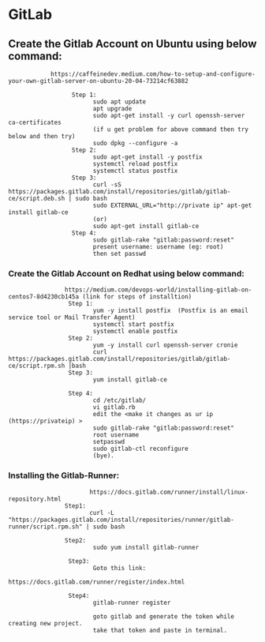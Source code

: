 # GitLab

  ## Create the Gitlab Account on Ubuntu using below command:
                https://caffeinedev.medium.com/how-to-setup-and-configure-your-own-gitlab-server-on-ubuntu-20-04-73214cf63882
  
                      Step 1:
                            sudo apt update
                            apt upgrade
                            sudo apt-get install -y curl openssh-server ca-certificates
                            (if u get problem for above command then try below and then try)
                            sudo dpkg --configure -a
                      Step 2:   
                            sudo apt-get install -y postfix
                            systemctl reload postfix
                            systemctl status postfix
                      Step 3:
                            curl -sS https://packages.gitlab.com/install/repositories/gitlab/gitlab-ce/script.deb.sh | sudo bash
                            sudo EXTERNAL_URL="http://private ip" apt-get install gitlab-ce
                            (or)
                            sudo apt-get install gitlab-ce
                      Step 4:
                            sudo gitlab-rake "gitlab:password:reset"
                            present username: username (eg: root)
                            then set passwd 
                
 ### Create the Gitlab Account on Redhat using below command:
                    https://medium.com/devops-world/installing-gitlab-on-centos7-8d4230cb145a (link for steps of installtion)
                     Step 1: 
                            yum -y install postfix  (Postfix is an email service tool or Mail Transfer Agent)
                            systemctl start postfix
                            systemctl enable postfix
                     Step 2:
                            yum -y install curl openssh-server cronie
                            curl https://packages.gitlab.com/install/repositories/gitlab/gitlab-ce/script.rpm.sh |bash
                     Step 3:
                            yum install gitlab-ce
                     
                     Step 4:
                            cd /etc/gitlab/
                            vi gitlab.rb
                            edit the <make it changes as ur ip (https://privateip) >
                            sudo gitlab-rake "gitlab:password:reset"
                            root username
                            setpasswd
                            sudo gitlab-ctl reconfigure
                            (bye).
                         
### Installing the Gitlab-Runner:
                  
                           https://docs.gitlab.com/runner/install/linux-repository.html
                    Step1:
                           curl -L "https://packages.gitlab.com/install/repositories/runner/gitlab-runner/script.rpm.sh" | sudo bash
                   
                    Step2:
                            sudo yum install gitlab-runner
                            
                     Step3:
                            Goto this link:
                            https://docs.gitlab.com/runner/register/index.html
                            
                     Step4:
                            gitlab-runner register
                            
                            goto gitlab and generate the token while creating new project.
                            take that token and paste in terminal.
                            
                     

                            

                     
       
              
